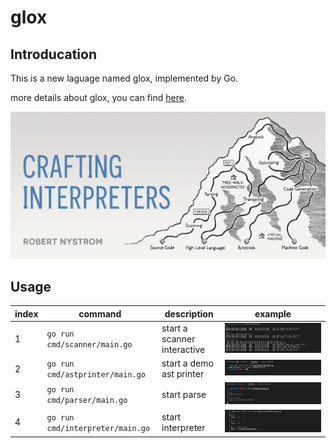 # glox

## Introducation

This is a new laguage named glox, implemented by Go.

more details about glox, you can find [here](https://www.poetries.cn/reading/technology/crafting_interpreters.html).

![book](https://github.com/Kua-Fu/blog-book-images/blob/main/reading/technology/crafting_interpreters/crafting_interpreters.png?raw=true)

## Usage

|index | command| description| example|
|---|---|---|---|
| 1 | `go run cmd/scanner/main.go` | start a scanner interactive| ![scanner](https://github.com/Kua-Fu/blog-book-images/blob/main/glox/scanner.png?raw=true)|
| 2 | `go run cmd/astprinter/main.go` | start a demo ast printer | ![astprinter](https://github.com/Kua-Fu/blog-book-images/blob/main/glox/astprinter.png?raw=true)|
| 3 | `go run cmd/parser/main.go` | start parse | ![parser](https://github.com/Kua-Fu/blog-book-images/blob/main/glox/parser.png?raw=true)|
| 4 | `go run cmd/interpreter/main.go` | start interpreter | ![interpreter](https://github.com/Kua-Fu/blog-book-images/blob/main/glox/interpreter.png?raw=true)|



